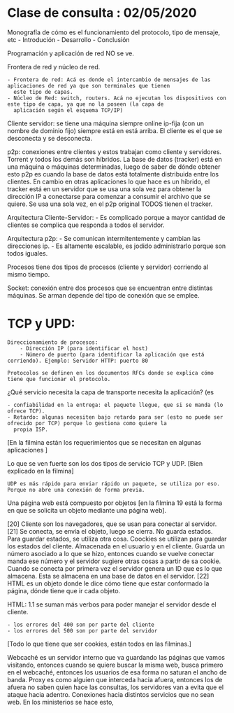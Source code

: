 
# Clase de consulta : 02/05/2020

Monografía de cómo es el funcionamiento del protocolo, tipo de mensaje, etc
	- Introdución
	- Desarrollo
	- Conclusión

Programación y aplicación de red NO se ve.

Frontera de red y núcleo de red.

	- Frontera de red: Acá es donde el intercambio de mensajes de las aplicaciones de red ya que son terminales que tienen
	  este tipo de capas.
	- Núcleo de Red: switch, routers. Acá no ejecutan los dispositivos con este tipo de capa, ya que no la poseen (la capa de
	  aplicación según el esquema TCP/IP)

Cliente servidor: se tiene una máquina siempre online ip-fija (con un nombre de dominio fijo) siempre está en está arriba. El
cliente es el que se desconecta y se desconecta.

p2p: conexiones entre clientes y estos trabajan como cliente y servidores. Torrent y todos los demás son híbridos. La base de
datos (tracker) está en una máquina o máquinas determinadas, luego de saber de dónde obtener esto
p2p es cuando la base de datos está totalmente distribuida entre los clientes.
En cambio en otras aplicaciones lo que hace es un híbrido, el tracker está en un servidor que se usa una sola vez para obtener la
dirección IP a conectarse para comenzar a consumir el archivo que se quiere. Se usa una sola vez, en el p2p original TODOS tienen
el tracker.

Arquitectura Cliente-Servidor:
	- Es complicado porque a mayor cantidad de clientes se complica que responda a todos el servidor.

Arquitectura p2p:
	- Se comunican intermitentemente y cambian las direcciones ip.
	- Es altamente escalable, es jodido administrarlo porque son todos iguales.

Procesos tiene dos tipos de procesos (cliente y servidor) corriendo al mismo tiempo.

Socket: conexión entre dos procesos que se encuentran entre distintas máquinas. Se arman depende del tipo de conexión que se
emplee.

# TCP y UPD:
	Direccionamiento de procesos:
		- Dirección IP (para identificar el host)
		- Número de puerto (para identificar la aplicación que está corriendo). Ejemplo: Servidor HTTP: puerto 80

	Protocolos se definen en los documentos RFCs donde se explica cómo tiene que funcionar el protocolo.

¿Qué servicio necesita la capa de transporte necesita la aplicación? (es

	- confiabilidad en la entrega: el paquete llegue, que si se manda (lo ofrece TCP).
	- Retardo: algunas necesiten bajo retardo para ser (esto no puede ser ofrecido por TCP) porque lo gestiona como quiere la
	  propia ISP.

[En la filmina están los requerimientos que se necesitan en algunas aplicaciones ]


Lo que se ven fuerte son los dos tipos de servicio TCP y UDP.
	[Bien explicado en la filmina]

	UDP es más rápido para enviar rápido un paquete, se utiliza por eso. Porque no abre una conexión de forma previa.

Una página web está compuesto por objetos [en la filmina 19 está la forma en que se solicita un objeto mediante una página web].

[20]
	Cliente son los navegadores, que se usan para conectar al servidor.
[21]
	Se conecta, se envía el objeto, luego se cierra. No guarda estados. Para guardar estados, se utiliza otra cosa.
	Coockies se utilizan para guardar los estados del cliente. Almacenada en el usuario y en el cliente. Guarda un número
	asociado a lo que se hizo, entonces cuando se vuelve conectar manda ese número y el servidor sugiere otras cosas a partir
	de sa cookie.
	Cuando se conecta por primera vez el servidor genera un ID que es lo que almacena. Esta se almacena en una base de datos
	en el servidor.
[22]
	HTML es un objeto donde le dice cómo tiene que estar conformado la página, dónde tiene que ir cada objeto.

HTML: 1.1 se suman más verbos para poder manejar el servidor desde el cliente.

	- los errores del 400 son por parte del cliente
	- los errores del 500 son por parte del servidor

[Todo lo que tiene que ser cookies, están todos en las filminas.]

Webcaché es un servidor interno que va guardando las páginas que vamos visitando, entonces cuando se quiere buscar la misma web,
busca primero en el webcaché, entonces los usuarios de esa forma no saturan el ancho de banda.
Proxy es como alguien que interceda hacia afuera, entonces los de afuera no saben quien hace las consultas, los servidores van a
evita que el ataque hacia adentro.
Conexiones hacia distintos servicios que no sean web. En los ministerios se hace esto,
